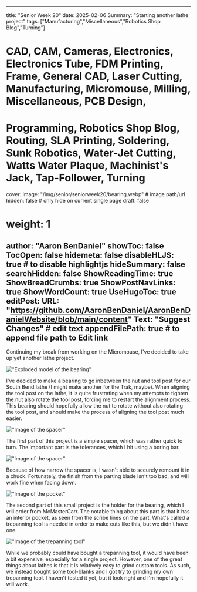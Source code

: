 
---
title: "Senior Week 20"
date: 2025-02-06
Summary: "Starting another lathe project"
tags: ["Manufacturing","Miscellaneous","Robotics Shop Blog","Turning"]
# CAD, CAM, Cameras, Electronics, Electronics Tube, FDM Printing, Frame, General CAD, Laser Cutting, Manufacturing, Micromouse, Milling, Miscellaneous, PCB Design,
# Programming, Robotics Shop Blog, Routing, SLA Printing, Soldering, Sunk Robotics, Water-Jet Cutting, Watts Water Plaque, Machinist's Jack, Tap-Follower, Turning
cover:
    image: "/img/senior/seniorweek20/bearing.webp" # image path/url
    hidden: false # only hide on current single page
draft: false

# weight: 1
author: "Aaron BenDaniel"
showToc: false
TocOpen: false
hidemeta: false
disableHLJS: true # to disable highlightjs
hideSummary: false
searchHidden: false
ShowReadingTime: true
ShowBreadCrumbs: true
ShowPostNavLinks: true
ShowWordCount: true
UseHugoToc: true
editPost:
    URL: "https://github.com/AaronBenDaniel/AaronBenDanielWebsite/blob/main/content"
    Text: "Suggest Changes" # edit text
    appendFilePath: true # to append file path to Edit link
---

Continuing my break from working on the Micromouse, I've decided to take up yet another lathe project.

!["Exploded model of the bearing"](/img/senior/seniorweek20/explode.webp)

I've decided to make a bearing to go inbetween the nut and tool post for our South Bend lathe (I might make another for the Trak, maybe). When aligning the tool post on the lathe, it is quite frustrating when my attempts to tighten the nut also rotate the tool post, forcing me to restart the alignment process. This bearing should hopefully allow the nut to rotate without also rotating the tool post, and should make the process of aligning the tool post much easier.

!["Image of the spacer"](/img/senior/seniorweek20/spacer.webp)

The first part of this project is a simple spacer, which was rather quick to turn. The important part is the tolerances, which I hit using a boring bar.

!["Image of the spacer"](/img/senior/seniorweek20/finish.webp)

Because of how narrow the spacer is, I wasn't able to securely remount it in a chuck. Fortunately, the finish from the parting blade isn't too bad, and will work fine when facing down. 

!["Image of the pocket"](/img/senior/seniorweek20/rings.webp)

The second part of this small project is the holder for the bearing, which I will order from McMasterCarr. The notable thing about this part is that it has an interior pocket, as seen from the scribe lines on the part. What's called a trepanning tool is needed in order to make cuts like this, but we didn't have one.

!["Image of the trepanning tool"](/img/senior/seniorweek20/tool.webp)

While we probably could have bought a trepanning tool, it would have been a bit expensive, especially for a single project. However, one of the great things about lathes is that it is relatively easy to grind custom tools. As such, we instead bought some tool-blanks and I got try to grinding my own trepanning tool. I haven't tested it yet, but it look right and I'm hopefully it will work.